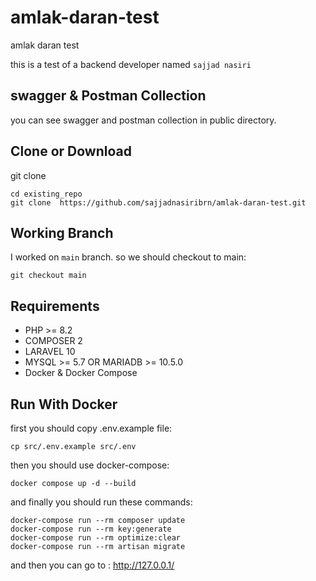 # amlak-daran-test
 amlak daran test

this is a test of a backend developer named  `sajjad nasiri`

## swagger & Postman Collection
you can see swagger and postman collection in public directory.

## Clone or Download
git clone
```
cd existing_repo
git clone  https://github.com/sajjadnasiribrn/amlak-daran-test.git
```

## Working Branch
I worked on `main` branch. so we should checkout to main:
```
git checkout main
```

## Requirements
- PHP >= 8.2
- COMPOSER 2
- LARAVEL 10
- MYSQL >= 5.7 OR MARIADB >= 10.5.0
- Docker & Docker Compose

## Run With Docker
first you should copy .env.example file:
```
cp src/.env.example src/.env
 ```
then you should use docker-compose:
```
docker compose up -d --build
```

and finally you should run these commands:
```
docker-compose run --rm composer update
docker-compose run --rm key:generate
docker-compose run --rm optimize:clear
docker-compose run --rm artisan migrate
```

and then you can go to : http://127.0.0.1/
